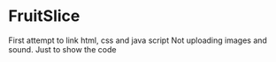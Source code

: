 # FruitSlice

First attempt to link html, css and java script
Not uploading images and sound. Just to show the code
